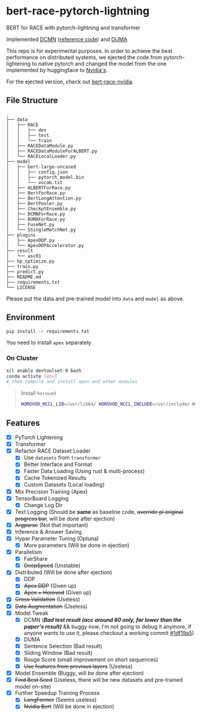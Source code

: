 # bert-race-pytorch-lightning

BERT for RACE with pytorch-lightning and transformer

Implemented [DCMN](https://arxiv.org/abs/1908.11511) ([reference code](https://github.com/Qzsl123/dcmn)) and [DUMA](https://arxiv.org/abs/2001.09415)

This repo is for experimental purposes. In order to achieve the best performance on distributed systems, we ejected the code from pytorch-lightening to native pytorch and changed the model from the one implemented by huggingface to [Nvidia's](https://github.com/NVIDIA/DeepLearningExamples/tree/master/PyTorch/LanguageModeling/BERT).

For the ejected version, check out [bert-race-nvidia](https://github.com/iamNCJ/bert-race-nvidia).

## File Structure

```text
.
├── data
│   ├── RACE
│   │   ├── dev
│   │   ├── test
│   │   └── train
│   ├── RACEDataModule.py
│   ├── RACEDataModuleForALBERT.py
│   └── RACELocalLoader.py
├── model
│   ├── bert-large-uncased
│   │   ├── config.json
│   │   ├── pytorch_model.bin
│   │   └── vocab.txt
│   ├── ALBERTForRace.py
│   ├── BertForRace.py
│   ├── BertLongAttention.py
│   ├── BertPooler.py
│   ├── CheckptEnsemble.py
│   ├── DCMNForRace.py
│   ├── DUMAForRace.py
│   ├── FuseNet.py
│   └── SSingleMatchNet.py
├── plugins
│   ├── ApexDDP.py
│   └── ApexDDPAccelerator.py
├── result
│   └── asc01
├── hp_optimize.py
├── train.py
├── predict.py
├── README.md
├── requirements.txt
└── LICENSE
```

Please put the data and pre-trained model into `data` and `model` as above.

## Environment

```bash
pip install -r requirements.txt
```

You need to install `apex` separately

### On Cluster

```bash
scl enable devtoolset-9 bash
conda activte [env]
# then compile and install apex and other modules
```

> Install `horovod`
> 
> ```bash
> HOROVOD_NCCL_LIB=/usr/lib64/ HOROVOD_NCCL_INCLUDE=/usr/include/ HOROVOD_GPU_ALLREDUCE=NCCL HOROVOD_GPU_BROADCAST=NCCL HOROVOD_NCCL_LINK=SHARED pip install --no-cache-dir horovod
> ```

## Features

- [x] PyTorch Lightening
- [x] Transformer
- [x] Refactor RACE Dataset Loader
  - [x] Use `datasets` from `transformer`
  - [x] Better Interface and Format
  - [x] Faster Data Loading (Using rust & multi-process)
  - [x] Cache Tokenized Results
  - [x] Custom Datasets (Local loading)
- [x] Mix Precision Training (Apex)
- [x] TensorBoard Logging
  - [x] Change Log Dir
- [x] Text Logging (Should be **same** as baseline code, ~~override pl original progress bar~~, will be done after ejection)
- [x] ~~Argparse~~ (Not that important)
- [x] Inference & Answer Saving
- [x] Hyper Parameter Tuning (Optuna)
  - [x] More parameters (Will be done in ejection)
- [x] Parallelism
  - [x] FairShare
  - [x] ~~DeepSpeed~~ (Unstable)
- [x] Distributed (Will be done after ejection)
    - [x] DDP
    - [x] ~~Apex DDP~~ (Given up)
    - [x] ~~Apex + Horovod~~ (Given up)
- [x] ~~Cross Validation~~ (Useless)
- [x] ~~Data Augmentation~~ (Useless)
- [x] Model Tweak
  - [x] DCMN (***Bad test result (acc around 60 only, far lower than the paper's result)*** && buggy now, I'm not going to debug it anymore, if anyone wants to use it, please checkout a working commit [#1df19a5](https://github.com/iamNCJ/bert-race-pytorch-lightening/tree/1df19a519e5113a4985cb8a10e586754941d0a33))
  - [x] DUMA
  - [x] Sentence Selection (Bad result)
  - [x] Sliding Window (Bad result)
  - [x] Rouge Score (small improvement on short sequences)
  - [x] ~~Use features from previous layers~~ (Useless)
- [x] Model Ensemble (Buggy, will be done after ejection)
- [x] ~~Find Best Seed~~ (Useless, there will be new datasets and pre-trained model on-site)
- [x] Further Speedup Training Process
  - [x] ~~LongFormer~~ (Seems useless)
  - [x] ~~Nvidia Bert~~ (Will be done in ejection)
